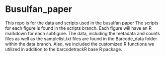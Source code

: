 # Busulfan_paper
This repo is for the data and scripts used in the busulfan paper 
The scripts for each figure is found in the scripts branch. Each figure will have an R markdown for each subfigure.
The data, including the metadata and counts files as well as the samplelist.txt files are found in the Barcode_data folder within the data branch. 
Also, we included the customized R functions we utilized in addition to the barcodetrackR base R package. 
